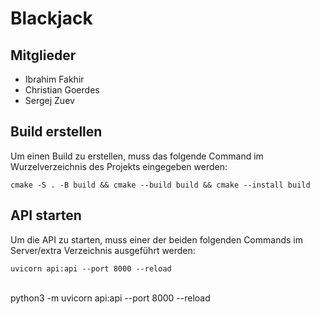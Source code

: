 # Blackjack

## Mitglieder

- Ibrahim Fakhir
- Christian Goerdes
- Sergej Zuev

## Build erstellen
Um einen Build zu erstellen, muss das folgende Command im Wurzelverzeichnis des Projekts eingegeben werden:
    
    cmake -S . -B build && cmake --build build && cmake --install build

## API starten
Um die API zu starten, muss einer der beiden folgenden Commands im Server/extra Verzeichnis ausgeführt werden:

    uvicorn api:api --port 8000 --reload
\
    python3 -m uvicorn api:api --port 8000  --reload
